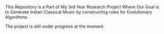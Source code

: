 This Repository is a Part of My 3rd Year Research Project Where Our Goal is to Generate Indian Classical Music by constructing rules for Evolutionary Algorithms.

The project is still under progress at the moment.